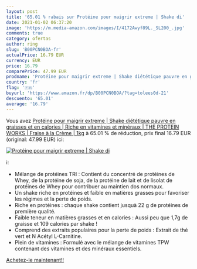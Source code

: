 ```yaml
---
layout: post
title: '65.01 % rabais sur Protéine pour maigrir extreme | Shake di'
date: 2021-01-02 06:37:20
image: 'https://m.media-amazon.com/images/I/4172Awyf89L._SL200_.jpg'
comments: true
category: ofertas
author: ring
slug: 'B00PCN0BOA-fr'
actualPrice: 16.79 EUR
currency: EUR
price: 16.79
comparePrice: 47.99 EUR
prodname: 'Protéine pour maigrir extreme | Shake diététique pauvre en graisses et en calories | Riche en vitamines et minéraux | THE PROTEIN WORKS | Fraise à la Crème | 1kg'
country: 'fr'
flag: '🇫🇷'
buyurl: 'https://www.amazon.fr/dp/B00PCN0BOA/?tag=tolees0d-21'
descuento: '65.01'
average: '16.79'
---
```


Vous avez [Protéine pour maigrir extreme | Shake diététique pauvre en graisses et en calories | Riche en vitamines et minéraux | THE PROTEIN WORKS | Fraise à la Crème | 1kg](https://www.amazon.fr/dp/B00PCN0BOA/?tag=tolees0d-21)  à  65.01 % de réduction, prix final  16.79 EUR (original: 47.99 EUR) ici:

[![Protéine pour maigrir extreme | Shake di](https://m.media-amazon.com/images/I/4172Awyf89L._SL200_.jpg)](https://www.amazon.fr/dp/B00PCN0BOA/?tag=tolees0d-21)

ℹ️:

- Mélange de protéines TRI : Contient du concentré de protéines de Whey, de la protéine de soja, de la protéine de lait et de lisolat de protéines de Whey pour contribuer au maintien dos normaux.
- Un shake riche en protéines et faible en matières grasses pour favoriser les régimes et la perte de poids.
- Riche en protéines : chaque shake contient jusquà 22 g de protéines de première qualité.
- Faible teneur en matières grasses et en calories : Aussi peu que 1,7g de graisse et 109 calories par shake !
- Comprend des extraits populaires pour la perte de poids : Extrait de thé vert et N Acétyl L-Carnitine.
- Plein de vitamines : Formulé avec le mélange de vitamines TPW contenant des vitamines et des minéraux essentiels.

[Achetez-le maintenant!!](https://www.amazon.fr/dp/B00PCN0BOA/?tag=tolees0d-21)
